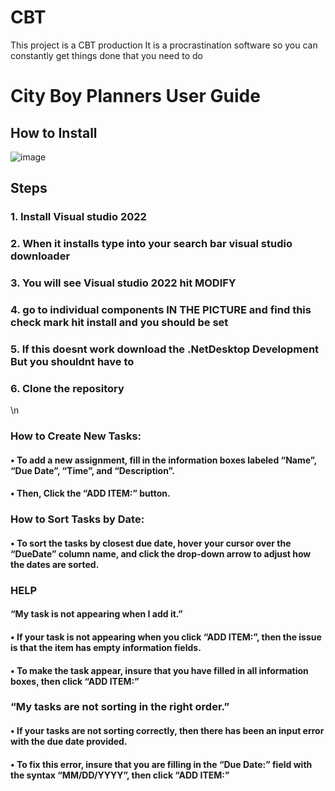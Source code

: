 # CBT
This project is a CBT production 
It is a procrastination software so you can constantly get things done that you need to do

# City Boy Planners User Guide

## How to Install
![image](https://github.com/Hubiejr/CBT/assets/59489351/ccfa8287-bd94-45cb-9f36-6fa7648419e2)

## Steps
### 1. Install Visual studio 2022
### 2. When it installs type into your search bar visual studio downloader
### 3. You will see Visual studio 2022 hit MODIFY
### 4. go to individual components IN THE PICTURE and find this check mark hit install and you should be set 
### 5. If this doesnt work download the .NetDesktop Development But you shouldnt have to 
### 6. Clone the repository
\n

  ### How to Create New Tasks:
#### •	To add a new assignment, fill in the information boxes labeled “Name”, “Due Date”, “Time”, and “Description”.
 #### •	Then, Click the “ADD ITEM:” button.


### How to Sort Tasks by Date:

#### •	To sort the tasks by closest due date, hover your cursor over the “DueDate” column name, and click the drop-down arrow to adjust how the dates are sorted.



### HELP

#### “My task is not appearing when I add it.”
#### •	If your task is not appearing when you click “ADD ITEM:”, then the issue is that the item has empty information fields.
#### •	To make the task appear, insure that you have filled in all information boxes, then click “ADD ITEM:”


### “My tasks are not sorting in the right order.”
#### •	If your tasks are not sorting correctly, then there has been an input error with the due date provided.
#### •	To fix this error, insure that you are filling in the “Due Date:” field with the syntax “MM/DD/YYYY”, then click “ADD ITEM:” 
